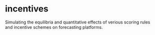# incentives
Simulating the equilibria and quantitative effects of verious scoring rules and incentive schemes on forecasting platforms.
